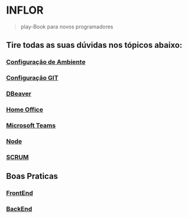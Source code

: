 # INFLOR

> play-Book para novos programadores

## Tire todas as suas dúvidas nos tópicos abaixo:

### [Configuração de Ambiente](AMBIENTE.md)
### [Configuração GIT](GIT.md)
### [DBeaver](DBeaver.md)
### [Home Office](HomeOffice.md)
### [Microsoft Teams](MicrosoftTeams.md)
### [Node](Node.md)
### [SCRUM](SCRUM.md)
## Boas Praticas
### [FrontEnd](FRONTEND.md)
### [BackEnd](BACKEND.md)